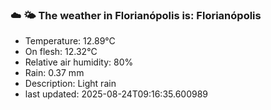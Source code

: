 ### ☁️ 🌤️  The weather in Florianópolis is: Florianópolis

- Temperature: 12.89°C
- On flesh: 12.32°C
- Relative air humidity: 80%
- Rain: 0.37 mm
- Description: Light rain
- last updated: 2025-08-24T09:16:35.600989
